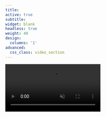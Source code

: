 ```yaml
---
title: 
active: true
subtitle: 
widget: blank
headless: true
weight: 40
design: 
  columns: '1'
advanced:
  css_class: video_section
---
```

<div class="video_hero">
    <video muted autoplay="" name="media" loop=""><source src="https://thumbs.gfycat.com/HappyWarlikeIndianglassfish-mobile.mp4" type="video/mp4"></video>
    <div class="video_cover"></div>
</div>